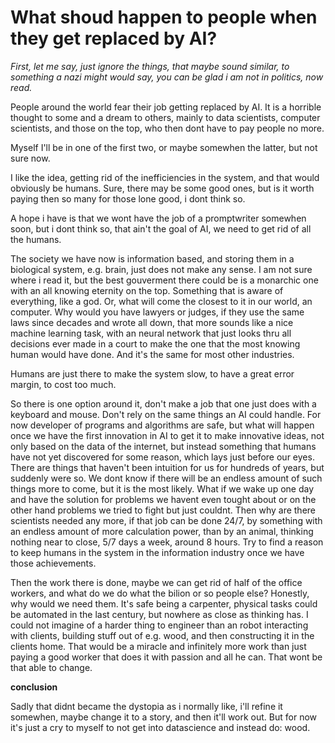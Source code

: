 # What shoud happen to people when they get replaced by AI?
*First, let me say, just ignore the things, that maybe sound similar, to
something a nazi might would say, you can be glad i am not in politics, now read.*

People around the world fear their job getting replaced by AI. It is a horrible
thought to some and a dream to others, mainly to data scientists, computer
scientists, and those on the top, who then dont have to pay people no more.

Myself I'll be in one of the first two, or maybe somewhen the latter, but not sure now.

I like the idea, getting rid of the inefficiencies in the system, and that would obviously be humans.
Sure, there may be some good ones, but is it worth paying then so many for
those lone good, i dont think so.

A hope i have is that we wont have the job of a promptwriter somewhen soon, but
i dont think so, that ain't the goal of AI, we need to get rid of all the
humans.

The society we have now is information based, and storing them in a biological
system, e.g. brain, just does not make any sense. I am not sure where i read
it, but the best gouverment there could be is a monarchic one with an all
knowing eternity on the top. Something that is aware of everything, like a god.
Or, what will come the closest to it in our world, an computer. Why would you
have lawyers or judges, if they use the same laws since decades and wrote all down,
that more sounds like a nice machine learning task, with an neural network that just 
looks thru all decisions ever made in a court to make the one that the most knowing human
would have done. And it's the same for most other industries.

Humans are just there to make the system slow, to have a great error margin, to cost too much.

So there is one option around it, don't make a job that one just does with a
keyboard and mouse. Don't rely on the same things an AI could handle. 
For now developer of programs and algorithms are safe, but what will happen once we have the first
innovation in AI to get it to make innovative ideas, not only based on the data of the internet,
but instead something that humans have not yet discovered for some reason,
which lays just before our eyes. There are things that haven't been intuition
for us for hundreds of years, but suddenly were so. We dont know if there will be an 
endless amount of such things more to come, but it is the most likely.
What if we wake up one day and have the solution for problems we havent even tought about
or on the other hand problems we tried to fight but just couldnt. Then why are there scientists needed
any more, if that job can be done 24/7, by something with an endless amount of more calculation 
power, than by an animal, thinking nothing near to close, 5/7 days a week, around 8 hours. 
Try to find a reason to keep humans in the system in the information industry
once we have those achievements.

Then the work there is done, maybe we can get rid of half of the office
workers, and what do we do what the bilion or so people else? Honestly,
why would we need them.
It's safe being a carpenter, physical tasks could be automated in the last century, but nowhere 
as close as thinking has. I could not imagine of a harder thing to engineer than an robot 
interacting with clients, building stuff out of e.g. wood, and then constructing it in the 
clients home. That would be a miracle and infinitely more work than just paying a good worker 
that does it with passion and all he can. That wont be that able to change.


**conclusion** 

Sadly that didnt became the dystopia as i normally like, i'll refine it somewhen, maybe change it to 
a story, and then it'll work out. But for now it's just a cry to myself to not get into datascience
and instead do: wood.

